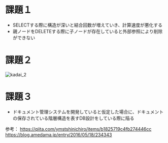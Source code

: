 # 課題１

- SELECTする際に構造が深いと結合回数が増えていき、計算速度が悪化する
- 親ノードをDELETEする際に子ノードが存在していると外部参照により削除ができない


# 課題２
![kadai_2](https://user-images.githubusercontent.com/94156280/196122391-0bacace6-091b-4e43-a74a-8b7f4f7164d1.png)


# 課題３
- ドキュメント管理システムを開発していると仮定した場合に、ドキュメントの保存されている階層構造を表すDB設計をしている際に陥る

参考：
https://qiita.com/ymstshinichiro/items/b1825719c4fb274446cc
https://blog.amedama.jp/entry/2016/05/18/234343
